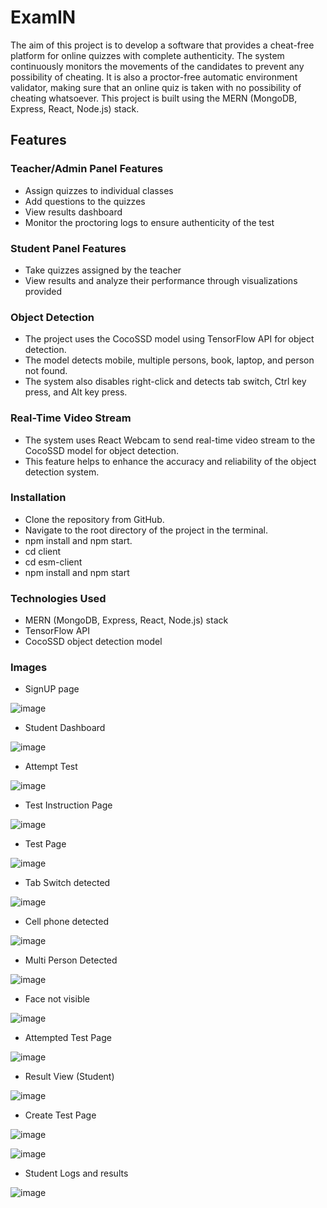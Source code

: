 # ExamIN
The aim of this project is to develop a software that provides a cheat-free platform for online quizzes with complete authenticity. The system continuously monitors the movements of the candidates to prevent any possibility of cheating. It is also a proctor-free automatic environment validator, making sure that an online quiz is taken with no possibility of cheating whatsoever. This project is built using the MERN (MongoDB, Express, React, Node.js) stack.

## Features
### Teacher/Admin Panel Features
* Assign quizzes to individual classes
* Add questions to the quizzes
* View results dashboard
* Monitor the proctoring logs to ensure authenticity of the test
### Student Panel Features
* Take quizzes assigned by the teacher
* View results and analyze their performance through visualizations provided
### Object Detection
* The project uses the CocoSSD model using TensorFlow API for object detection.
* The model detects mobile, multiple persons, book, laptop, and person not found.
* The system also disables right-click and detects tab switch, Ctrl key press, and Alt key press.
### Real-Time Video Stream
* The system uses React Webcam to send real-time video stream to the CocoSSD model for object detection.
* This feature helps to enhance the accuracy and reliability of the object detection system.
### Installation
* Clone the repository from GitHub.
* Navigate to the root directory of the project in the terminal.
* npm install and npm start.
* cd client
* cd esm-client
* npm install and npm start
### Technologies Used
* MERN (MongoDB, Express, React, Node.js) stack
* TensorFlow API
* CocoSSD object detection model

### Images
* SignUP page

![image](https://user-images.githubusercontent.com/73771450/233161489-33b8d19c-1469-467c-b12d-c90176038b9c.png)

* Student Dashboard

![image](https://user-images.githubusercontent.com/73771450/233161641-12de8a06-4cee-4e7a-9eda-a66fcb5bc2d3.png)

* Attempt Test

![image](https://user-images.githubusercontent.com/73771450/233161752-cef955d5-11ed-4e25-b84f-c6af19c48dbc.png)

* Test Instruction Page

![image](https://user-images.githubusercontent.com/73771450/233161861-fc5ab08c-e79a-4ea4-b3e9-2f6a3d244df7.png)

* Test Page

![image](https://user-images.githubusercontent.com/73771450/233161928-9cb879bc-8035-4d7c-a2ad-76bb74051ce4.png)

* Tab Switch detected

![image](https://user-images.githubusercontent.com/73771450/233162045-2c9d5f31-a882-4639-9599-103743f382ae.png)

* Cell phone detected

![image](https://user-images.githubusercontent.com/73771450/233162097-49d342ab-785d-494c-8fb0-f62f968021ee.png)

* Multi Person Detected 

![image](https://user-images.githubusercontent.com/73771450/233162252-c1f3fd72-1ec8-4f39-994e-8b61b2a6feb6.png)

* Face not visible

![image](https://user-images.githubusercontent.com/73771450/233162571-a10cfda6-d9ec-49f2-9ffe-5420ba72f097.png)

* Attempted Test Page

![image](https://user-images.githubusercontent.com/73771450/233162657-7dc3dd71-1737-4c89-81de-823f32f1a26e.png)

* Result View (Student)

![image](https://user-images.githubusercontent.com/73771450/233162751-5492126b-a00e-4c39-85a1-a8fd6378af9c.png)

* Create Test Page

![image](https://user-images.githubusercontent.com/73771450/233162898-1ebf2858-fff3-4273-b67b-161327278ef0.png)

![image](https://user-images.githubusercontent.com/73771450/233162940-273d6474-8562-4d39-bf0f-52b43f66ccd3.png)

* Student Logs and results 

![image](https://user-images.githubusercontent.com/73771450/233163016-cb254c90-d512-42c1-8adc-da72abfe57d1.png)
